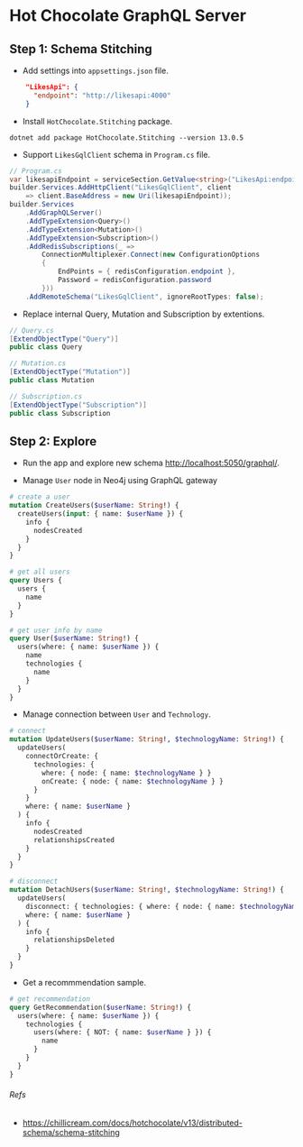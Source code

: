 # Hot Chocolate GraphQL Server

## Step 1: Schema Stitching

- Add settings into `appsettings.json` file.

```json
    "LikesApi": {
      "endpoint": "http://likesapi:4000"
    }
```

- Install `HotChocolate.Stitching` package.

```dotnet
dotnet add package HotChocolate.Stitching --version 13.0.5
```

- Support `LikesGqlClient` schema in `Program.cs` file.

```cs
// Program.cs
var likesapiEndpoint = serviceSection.GetValue<string>("LikesApi:endpoint");
builder.Services.AddHttpClient("LikesGqlClient", client
    => client.BaseAddress = new Uri(likesapiEndpoint));
builder.Services
    .AddGraphQLServer()
    .AddTypeExtension<Query>()
    .AddTypeExtension<Mutation>()
    .AddTypeExtension<Subscription>()
    .AddRedisSubscriptions(_ =>
        ConnectionMultiplexer.Connect(new ConfigurationOptions
        {
            EndPoints = { redisConfiguration.endpoint },
            Password = redisConfiguration.password
        }))
    .AddRemoteSchema("LikesGqlClient", ignoreRootTypes: false);
```

- Replace internal Query, Mutation and Subscription by extentions.

```cs
// Query.cs
[ExtendObjectType("Query")]
public class Query
```

```cs
// Mutation.cs
[ExtendObjectType("Mutation")]
public class Mutation
```

```cs
// Subscription.cs
[ExtendObjectType("Subscription")]
public class Subscription
```

## Step 2: Explore

- Run the app and explore new schema [http://localhost:5050/graphql/](http://localhost:5050/graphql/).

- Manage `User` node in Neo4j using GraphQL gateway

```graphql
# create a user
mutation CreateUsers($userName: String!) {
  createUsers(input: { name: $userName }) {
    info {
      nodesCreated
    }
  }
}

# get all users
query Users {
  users {
    name
  }
}

# get user info by name
query User($userName: String!) {
  users(where: { name: $userName }) {
    name
    technologies {
      name
    }
  }
}
```

- Manage connection between `User` and `Technology`.

```graphql
# connect
mutation UpdateUsers($userName: String!, $technologyName: String!) {
  updateUsers(
    connectOrCreate: {
      technologies: {
        where: { node: { name: $technologyName } }
        onCreate: { node: { name: $technologyName } }
      }
    }
    where: { name: $userName }
  ) {
    info {
      nodesCreated
      relationshipsCreated
    }
  }
}

# disconnect
mutation DetachUsers($userName: String!, $technologyName: String!) {
  updateUsers(
    disconnect: { technologies: { where: { node: { name: $technologyName } } } }
    where: { name: $userName }
  ) {
    info {
      relationshipsDeleted
    }
  }
}
```

- Get a recommmendation sample.

```graphql
# get recommendation
query GetRecommendation($userName: String!) {
  users(where: { name: $userName }) {
    technologies {
      users(where: { NOT: { name: $userName } }) {
        name
      }
    }
  }
}
```

###### Refs

- https://chillicream.com/docs/hotchocolate/v13/distributed-schema/schema-stitching
